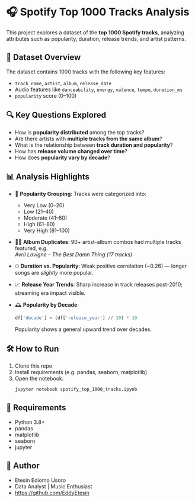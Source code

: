 # 🎧 Spotify Top 1000 Tracks Analysis

This project explores a dataset of the **top 1000 Spotify tracks**, analyzing attributes such as popularity, duration, release trends, and artist patterns.

## 📁 Dataset Overview

The dataset contains 1000 tracks with the following key features:

- `track_name`, `artist`, `album`, `release_date`
- Audio features like `danceability`, `energy`, `valence`, `tempo`, `duration_ms`
- `popularity` score (0–100)

## 🔍 Key Questions Explored

- How is **popularity distributed** among the top tracks?
- Are there artists with **multiple tracks from the same album**?
- What is the relationship between **track duration and popularity**?
- How has **release volume changed over time**?
- How does **popularity vary by decade**?

## 📊 Analysis Highlights

- 🎵 **Popularity Grouping**: Tracks were categorized into:
  - Very Low (0–20)
  - Low (21–40)
  - Moderate (41–60)
  - High (61–80)
  - Very High (81–100)

- 👯‍♂️ **Album Duplicates**: 90+ artist-album combos had multiple tracks featured, e.g.  
  *Avril Lavigne – The Best Damn Thing (17 tracks)*

- ⏱ **Duration vs. Popularity**: Weak positive correlation (~0.26) — longer songs are *slightly* more popular.

- 📈 **Release Year Trends**: Sharp increase in track releases post-2010; streaming era impact visible.

- 🕰 **Popularity by Decade**:
  ```python
  df['decade'] = (df['release_year'] // 10) * 10
  ```
  Popularity shows a general upward trend over decades.

## 🛠 How to Run

1. Clone this repo  
2. Install requirements (e.g. pandas, seaborn, matplotlib)  
3. Open the notebook:
   ```bash
   jupyter notebook spotify_top_1000_tracks.ipynb
   ```

## 📌 Requirements

- Python 3.8+
- pandas
- matplotlib
- seaborn
- jupyter

## 👤 Author
- Etesin Ediomo Usoro 
- Data Analyst | Music Enthusiast
- https://github.com/EddyEtesin
